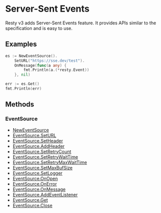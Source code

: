 
# Server-Sent Events

Resty v3 adds Server-Sent Events feature. It provides APIs similar to the specification and is easy to use.

## Examples

```go
es := NewEventSource().
    SetURL("https://sse.dev/test").
    OnMessage(func(a any) {
        fmt.Println(a.(*resty.Event))
    }, nil)

err := es.Get()
fmt.Println(err)
```


## Methods

### EventSource

* [NewEventSource](NewEventSource)
* [EventSource.SetURL](EventSource.SetURL)
* [EventSource.SetHeader](EventSource.SetHeader)
* [EventSource.AddHeader](EventSource.AddHeader)
* [EventSource.SetRetryCount](EventSource.SetRetryCount])
* [EventSource.SetRetryWaitTime](EventSource.SetRetryWaitTime)
* [EventSource.SetRetryMaxWaitTime](EventSource.SetRetryMaxWaitTime)
* [EventSource.SetMaxBufSize](EventSource.SetMaxBufSize)
* [EventSource.SetLogger](EventSource.SetLogger)
* [EventSource.OnOpen](EventSource.OnOpen)
* [EventSource.OnError](EventSource.OnError)
* [EventSource.OnMessage](EventSource.OnMessage)
* [EventSource.AddEventListener](EventSource.AddEventListener)
* [EventSource.Get](EventSource.Get)
* [EventSource.Close](EventSource.Close)

